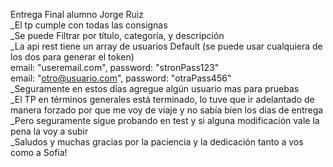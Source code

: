 Entrega Final alumno Jorge Ruiz<br>
_El tp cumple con todas las consignas<br>
_Se puede Filtrar por título, categoría, y descripción<br>
_La api rest tiene un array de usuarios Default (se puede usar cualquiera de los dos para generar el token)<br>
   email: "useremail.com",    password: "stronPass123"<br>
   email: "otro@usuario.com", password: "otraPass456"<br>
_Seguramente en estos días agregue algún usuario mas para pruebas<br>
_El TP en términos generales está terminado, lo tuve que ir adelantado de manera forzado por que me voy de viaje y no sabía bien los días de entrega<br>
_Pero seguramente sigue probando en test y si alguna modificación vale la pena la voy a subir<br>
_Saludos y muchas gracias por la paciencia y la dedicación tanto a vos como a Sofía!<br>

